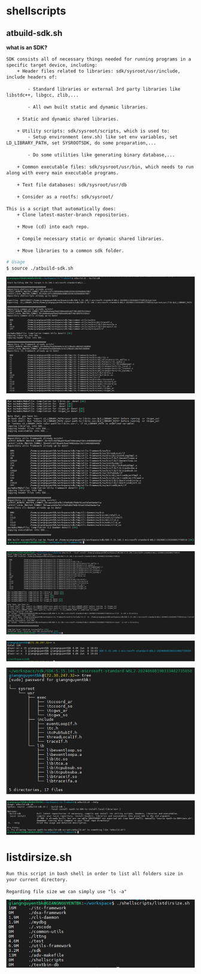 # shellscripts

## atbuild-sdk.sh
**what is an SDK?**
```
SDK consists all of necessary things needed for running programs in a specific target device, including:
	+ Header files related to libraries: sdk/sysroot/usr/include, include headers of:

		- Standard libraries or external 3rd party libraries like libstdc++, libgcc, zlib,...

		- All own built static and dynamic libraries.

	+ Static and dynamic shared libraries.

	+ Utility scripts: sdk/sysroot/scripts, which is used to:
		- Setup environment (env.sh) like set env variables, set LD_LIBRARY_PATH, set SYSROOTSDK, do some preparation,...

		- Do some utilities like generating binary database,...

	+ Common executable files: sdk/sysroot/usr/bin, which needs to run along with every main executable programs.

	+ Text file databases: sdk/sysroot/usr/db

	+ Consider as a rootfs: sdk/sysroot/

This is a script that automatically does:
 	+ Clone latest-master-branch repositories.

	+ Move (cd) into each repo.

	+ Compile necessary static or dynamic shared libraries.

	+ Move libraries to a common sdk folder.
```

```bash
# Usage
$ source ./atbuild-sdk.sh
```

![](./assets/atbuild-sdk.png?raw=true)

![](./assets/atbuild-sdk-1.png?raw=true)

![](./assets/atbuild-sdk-local-install.png?raw=true)

![](./assets/atbuild-sdk-folder.png?raw=true)

![](./assets/atbuild-sdk-tree.png?raw=true)

![](./assets/atbuild-sdk-help.png?raw=true)

# listdirsize.sh
```
Run this script in bash shell in order to list all folders size in your current directory.

Regarding file size we can simply use "ls -a"
```

![](./assets/listdirsize.png?raw=true)